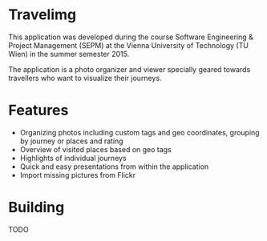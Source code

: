 # Travelimg

This application was developed during the course Software Engineering & Project Management (SEPM) at 
the Vienna University of Technology (TU Wien) in the summer semester 2015.
 
The application is a photo organizer and viewer specially geared towards travellers who want to visualize their journeys.

# Features

* Organizing photos including custom tags and geo coordinates, grouping by journey or places and rating
* Overview of visited places based on geo tags
* Highlights of individual journeys
* Quick and easy presentations from within the application
* Import missing pictures from Flickr

# Building

TODO